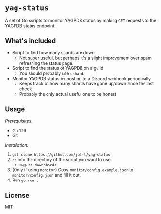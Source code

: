 # `yag-status`

A set of Go scripts to monitor YAGPDB status by making `GET` requests to the YAGPDB status endpoint.

## What's included

-   Script to find how many shards are down
    -   Not super useful, but perhaps it's a slight improvement over spam refreshing the status page.
-   Script to find the status of YAGPDB on a guild
    -   You should probably use `cshard`.
-   Monitor YAGPDB status by posting to a Discord webhook periodically
    -   Keeps track of how many shards have gone up/down since the last check
    -   Probably the only actual useful one to be honest

## Usage

_Prerequisites:_<br>

-   Go 1.16
-   Git

_Installation:_<br>

1. `git clone https://github.com/jo3-l/yag-status`
2. `cd` into the directory of the script you want to use.
    - e.g. `cd downshards`
3. (Only if using `monitor`) Copy `monitor/config.example.json` to `monitor/config.json` and fill it out.
4. Run `go run .`

## License

[MIT](./LICENSE.md)

